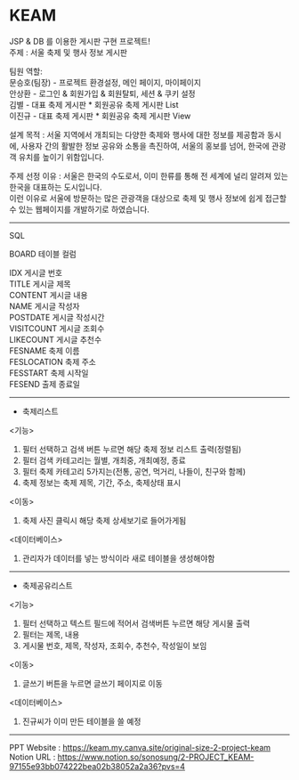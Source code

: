 # KEAM
JSP &amp; DB 를 이용한 게시판 구현 프로젝트!<br/>
주제 : 서울 축제 및 행사 정보 게시판<br/>

팀원 역할:<br/>
문승호(팀장) - 프로젝트 환경설정, 메인 페이지, 마이페이지<br/>
안상환 - 로그인 & 회원가입 & 회원탈퇴, 세션 & 쿠키 설정<br/>
김별 - 대표 축제 게시판 * 회원공유 축제 게시판 List<br/>
이진규 - 대표 축제 게시판 * 회원공유 축제 게시판 View

설계 목적 : 서울 지역에서 개최되는 다양한 축제와 행사에 대한 정보를 제공함과 동시에, 사용자 간의 활발한 정보 공유와 소통을 촉진하여, 서울의 홍보를 넘어, 한국에 관광객 유치를 높이기 위함입니다. 

주제 선정 이유 : 서울은 한국의 수도로서, 이미 한류를 통해 전 세계에 널리 알려져 있는 한국을 대표하는 도시입니다.<br/>
이런 이유로 서울에 방문하는 많은 관광객을 대상으로 축제 및 행사 정보에 쉽게 접근할 수 있는 웹페이지를 개발하기로 하였습니다.

--------------------------------------------------------------------------------------------------------------------------------------------------------------------------------------------------------

SQL

BOARD 테이블 컬럼<br/>

IDX 게시글 번호<br/>
TITLE 게시글 제목<br/>
CONTENT 게시글 내용<br/>
NAME 게시글 작성자<br/>
POSTDATE 게시글 작성시간<br/>
VISITCOUNT 게시글 조회수<br/>
LIKECOUNT 게시글 추천수<br/>
FESNAME 축제 이름<br/>
FESLOCATION 축제 주소<br/>
FESSTART 축제 시작일<br/>
FESEND 출제 종료일<br/>

--------------------------------------------------------------------------------------------------------------------------------------------------------------------------------------------------------

* 축제리스트

<기능>
1. 필터 선택하고 검색 버튼 누르면 해당 축제 정보 리스트 출력(정렬됨)
2. 필터 검색 카테고리는 월별, 개최중, 개최예정, 종료
3. 필터 축제 카테고리 5가지는(전통, 공연, 먹거리, 나들이, 친구와 함께)
4. 축제 정보는 축제 제목, 기간, 주소, 축제상태 표시

<이동>
1. 축제 사진 클릭시 해당 축제 상세보기로 들어가게됨

<데이터베이스>
1. 관리자가 데이터를 넣는 방식이라 새로 테이블을 생성해야함

--------------------------------------------------------------------------------------------------------------------------------------------------------------------------------------------------------

* 축제공유리스트

<기능>
1. 필터 선택하고 텍스트 필드에 적어서 검색버튼 누르면 해당 게시물 출력
2. 필터는 제목, 내용
3. 게시물 번호, 제목, 작성자, 조회수, 추천수, 작성일이 보임

<이동>
1. 글쓰기 버튼을 누르면 글쓰기 페이지로 이동

<데이터베이스>
1. 진규씨가 이미 만든 테이블을 쓸 예정

--------------------------------------------------------------------------------------------------------------------------------------------------------------------------------------------------------

PPT Website : https://keam.my.canva.site/original-size-2-project-keam<br/>
Notion URL : https://www.notion.so/sonosung/2-PROJECT_KEAM-97155e93bb074222bea02b38052a2a36?pvs=4
